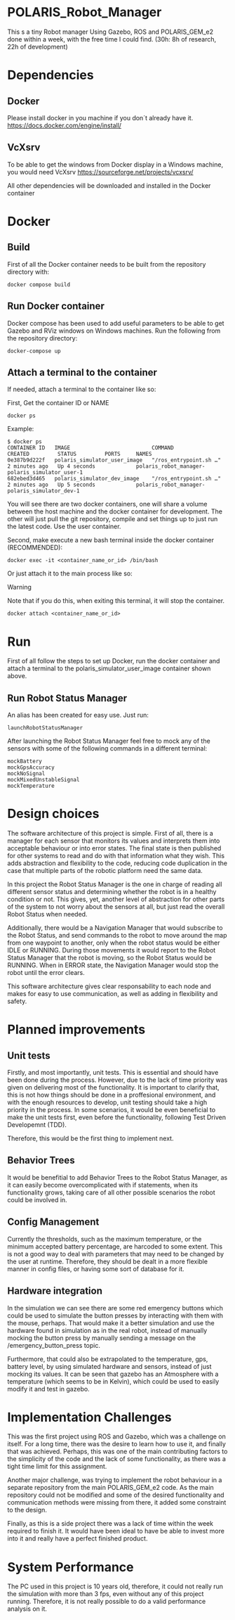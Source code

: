 # POLARIS_Robot_Manager

This s a tiny Robot manager Using Gazebo, ROS and POLARIS_GEM_e2 done within a week, with the free time I could find.
(30h: 8h of research, 22h of development)

# Dependencies

## Docker

Please install docker in you machine if you don´t already have it.
https://docs.docker.com/engine/install/

## VcXsrv

To be able to get the windows from Docker display in a Windows machine, you would need VcXsrv
https://sourceforge.net/projects/vcxsrv/

All other dependencies will be downloaded and installed in the Docker container

# Docker

## Build

First of all the Docker container needs to be built from the repository directory with:

```
docker compose build
```

## Run Docker container

Docker compose has been used to add useful parameters to be able to get Gazebo and RViz windows on Windows machines.
Run the following from the repository directory:

```
docker-compose up
```

## Attach a terminal to the container

If needed, attach a terminal to the container like so:

First, Get the container ID or NAME

```
docker ps
```

Example:

```
$ docker ps
CONTAINER ID   IMAGE                          COMMAND                  CREATED         STATUS         PORTS     NAMES
0e387b9d222f   polaris_simulator_user_image   "/ros_entrypoint.sh …"   2 minutes ago   Up 4 seconds             polaris_robot_manager-polaris_simulator_user-1
682ebed3d465   polaris_simulator_dev_image    "/ros_entrypoint.sh …"   2 minutes ago   Up 5 seconds             polaris_robot_manager-polaris_simulator_dev-1
```

You will see there are two docker containers, one will share a volume between the host machine and the docker container for development.
The other will just pull the git repository, compile and set things up to just run the latest code.
Use the user container.

Second, make execute a new bash terminal inside the docker container (RECOMMENDED):

```
docker exec -it <container_name_or_id> /bin/bash
```

Or just attach it to the main process like so:

> [!WARNING]
> Note that if you do this, when exiting this terminal, it will stop the container.

```
docker attach <container_name_or_id>
```

# Run

First of all follow the steps to set up Docker, run the docker container and attach a terminal to the polaris_simulator_user_image container shown above.

## Run Robot Status Manager

An alias has been created for easy use.
Just run:

```
launchRobotStatusManager
```

After launching the Robot Status Manager feel free to mock any of the sensors with some of the following commands in a different terminal:

```
mockBattery
mockGpsAccuracy
mockNoSignal
mockMixedUnstableSignal
mockTemperature
```

# Design choices

The software architecture of this project is simple. First of all, there is a manager for each sensor that monitors its values and interprets them into acceptable behaviour or into error states. The final state is then published for other systems to read and do with that information what they wish. This adds abstraction and flexibility to the code, reducing code duplication in the case that multiple parts of the robotic platform need the same data.

In this project the Robot Status Manager is the one in charge of reading all different sensor status and determining whether the robot is in a healthy condition or not. This gives, yet, another level of abstraction for other parts of the system to not worry about the sensors at all, but just read the overall Robot Status when needed.

Additionally, there would be a Navigation Manager that would subscribe to the Robot Status, and send commands to the robot to move around the map from one waypoint to another, only when the robot status would be either IDLE or RUNNING. During those movements it would report to the Robot Status Manager that the robot is moving, so the Robot Status would be RUNNING. When in ERROR state, the Navigation Manager would stop the robot until the error clears.

This software architecture gives clear responsability to each node and makes for easy to use communication, as well as adding in flexibility and safety.

# Planned improvements

## Unit tests

Firstly, and most importantly, unit tests. This is essential and should have been done during the process. However, due to the lack of time priority was given on delivering most of the functionality. It is important to clarify that, this is not how things should be done in a proffesional environment, and with the enough resources to develop, unit testing should take a high priority in the process. In some scenarios, it would be even beneficial to make the unit tests first, even before the functionality, following Test Driven Developemnt (TDD).

Therefore, this would be the first thing to implement next.

## Behavior Trees

It would be benefitial to add Behavior Trees to the Robot Status Manager, as it can easily become overcomplicated with if statements, when its functionality grows, taking care of all other possible scenarios the robot could be involved in.

## Config Management

Currently the thresholds, such as the maximum temperature, or the minimum accepted battery percentage, are harcoded to some extent. This is not a good way to deal with parameters that may need to be changed by the user at runtime. Therefore, they should be dealt in a more flexible manner in config files, or having some sort of database for it.

## Hardware integration

In the simulation we can see there are some red emergency buttons which could be used to simulate the button presses by interacting with them with the mouse, perhaps. That would make it a better simulation and use the hardware found in simulation as in the real robot, instead of manually mocking the button press by manually sending a message on the /emergency_button_press topic.

Furthermore, that could also be extrapolated to the temperature, gps, battery level, by using simulated hardware and sensors, instead of just mocking its values. It can be seen that gazebo has an Atmosphere with a temperature (which seems to be in Kelvin), which could be used to easily modify it and test in gazebo.

# Implementation Challenges

This was the first project using ROS and Gazebo, which was a challenge on itself. For a long time, there was the desire to learn how to use it, and finally that was achieved. Perhaps, this was one of the main contributing factors to the simplicity of the code and the lack of some functionality, as there was a tight time limit for this assignment.

Another major challenge, was trying to implement the robot behaviour in a separate repository from the main POLARIS_GEM_e2 code. As the main repository could not be modified and some of the desired functionality and communication methods were missing from there, it added some constraint to the design.

Finally, as this is a side project there was a lack of time within the week required to finish it. It would have been ideal to have be able to invest more into it and really have a perfect finished product.

# System Performance

The PC used in this project is 10 years old, therefore, it could not really run the simulation with more than 3 fps, even without any of this project running.
Therefore, it is not really possible to do a valid performance analysis on it.
